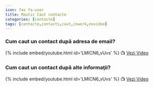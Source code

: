 ```yaml
---
icon: fas fa-user
title: Mautic Caut contacte
categories: [contacte]
tags: [contacte,contacts,caut,inwork,novideo]
---
```


### Cum caut un contact după adresa de email?

[//]: # (Comming soon video)

{% include embed/youtube.html id='LMlCN6_vUvs' %}
📺 [Vezi Video](https://www.youtube.com/watch?v=LMlCN6_vUvs)

### Cum caut un contact după alte informaţii?

[//]: # (Comming soon video)

{% include embed/youtube.html id='LMlCN6_vUvs' %}
📺 [Vezi Video](https://www.youtube.com/watch?v=LMlCN6_vUvs)
